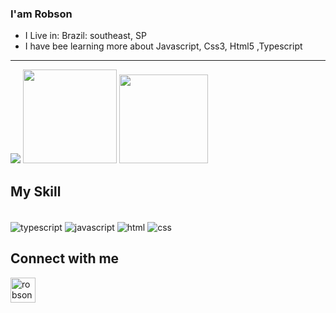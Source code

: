 ### I'am Robson

- I Live in: Brazil: southeast, SP
- I have bee learning more about Javascript, Css3, Html5 ,Typescript
<hr>

<div>
  <img src="https://github-readme-stats.vercel.app/api?username=androb86&show_icons=true&hide=prs,issues,contribs" />
  <img height="150cm" src="https://github-readme-stats.vercel.app/api/top-langs/?username=androb86&layout-compact&langs_count=16" />
  <img height="142cm" src="https://github-readme-stats.vercel.app/api/wakatime?username=willianrod"/>
</div>

## My Skill
<div style="display: inline_block"><br>
<img align="center" alt ="typescript" src="https://img.shields.io/badge/TypeScript-007ACC?style=for-the-badge&logo=typescript&logoColor=white" />
<img align="center" alt ="javascript" src="https://img.shields.io/badge/JavaScript-F7DF1E?style=for-the-badge&logo=javascript&logoColor=black" />
<img align="center" alt ="html" src="https://img.shields.io/badge/HTML5-E34F26?style=for-the-badge&logo=html5&logoColor=white" />
<img align="center" alt ="css" src="https://img.shields.io/badge/CSS-239120?&style=for-the-badge&logo=css3&logoColor=white" />
</div>


## Connect with me
<div> 
<a href="https://linkedin.com/in/robson-araujo-dev/" target="_blank"><img alt="robson-linkedin" align="center" height="40cm" width="40cm" src="https://cdn.jsdelivr.net/gh/devicons/devicon/icons/linkedin/linkedin-original.svg"  style="max-width:100%" /></a>
</div>
